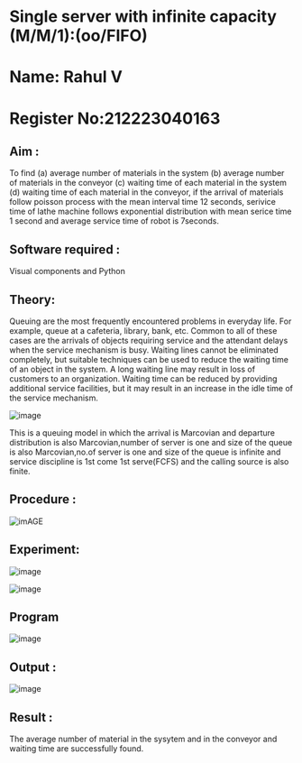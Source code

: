 # Single server with infinite capacity (M/M/1):(oo/FIFO)

# Name: Rahul V
# Register No:212223040163

## Aim :
To find (a) average number of materials in the system (b) average number of materials in the conveyor (c) waiting time of each material in the system (d) waiting time of each material in the conveyor, if the arrival  of materials follow poisson process with the mean interval time 12 seconds, serivice time of lathe machine follows exponential distribution with mean serice time 1 second and average service time of robot is 7seconds.

## Software required :
Visual components and Python

## Theory:
Queuing are the most frequently encountered problems in everyday life. For example, queue at a cafeteria, library, bank, etc. Common to all of these cases are the arrivals of objects requiring service and the attendant delays when the service mechanism is busy. Waiting lines cannot be eliminated completely, but suitable techniques can be used to reduce the waiting time of an object in the system. A long waiting line may result in loss of customers to an organization. Waiting time can be reduced by providing additional service facilities, but it may result in an increase in the idle time of the service mechanism.

![image](1.png)

This is a queuing model in which the arrival is Marcovian and departure distribution is also Marcovian,number of server is one and size of the queue is also Marcovian,no.of server is one and size of the queue is infinite and service discipline is 1st come 1st serve(FCFS) and the calling source is also finite.

## Procedure :

![imAGE](2.png)

## Experiment:

![image](https://github.com/RahulvVenugopal/Single-server-infinite-capacity---Markov-Model/assets/144132514/99644ba8-cdfe-45cc-b4b2-94efe1f1a27b)

![image](https://github.com/RahulvVenugopal/Single-server-infinite-capacity---Markov-Model/assets/144132514/3347b6f4-12d5-43da-9e09-e3b8a63a3c46)


 
## Program
![image](https://github.com/ramjan1729/Single-server-infinite-capacity---Markov-Model/assets/103921593/5f1fd58d-5929-4c51-89ea-4cef009e5bad)

## Output :

![image](https://github.com/RahulvVenugopal/Single-server-infinite-capacity---Markov-Model/assets/144132514/ce0a4fee-747d-48d4-95d2-ef713901bdcd)

## Result :

The average number of material in the sysytem and in the conveyor and waiting time are successfully found.
